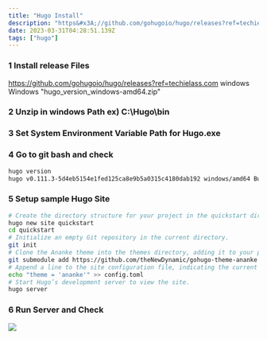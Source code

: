 ```yaml
---
title: "Hugo Install"
description: "https&#x3A;//github.com/gohugoio/hugo/releases?ref=techielass.comwindowsWindows"hugo_version_windows-amd64.zip""
date: 2023-03-31T04:28:51.139Z
tags: ["hugo"]
---
```



### 1 Install release Files
https://github.com/gohugoio/hugo/releases?ref=techielass.com
windows
Windows
"hugo_version_windows-amd64.zip"

### 2 Unzip in windows Path ex) C:\Hugo\bin

### 3 Set System Environment Variable Path for Hugo.exe

### 4 Go to git bash and check
```bash
hugo version
hugo v0.111.3-5d4eb5154e1fed125ca8e9b5a0315c4180dab192 windows/amd64 BuildDate=2023-03-12T11:40:50Z VendorInfo=gohugoio
```

### 5 Setup sample Hugo Site
```bash
# Create the directory structure for your project in the quickstart directory.
hugo new site quickstart
cd quickstart
# Initialize an empty Git repository in the current directory.
git init
# Clone the Ananke theme into the themes directory, adding it to your project as a Git submodule.
git submodule add https://github.com/theNewDynamic/gohugo-theme-ananke themes/ananke
# Append a line to the site configuration file, indicating the current theme.
echo "theme = 'ananke'" >> config.toml
# Start Hugo’s development server to view the site.
hugo server
```
### 6 Run Server and Check
![](/images/d3dc20cb-3099-4d5e-942f-cdaef934d950-image.png)
